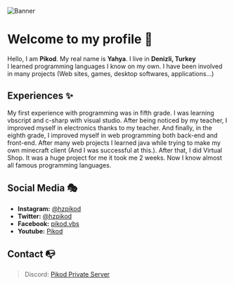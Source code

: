 ![Banner](https://pbs.twimg.com/profile_banners/1029099146907664384/1575105304/1500x500)
# Welcome to my profile 🥳
Hello, I am **Pikod**. My real name is **Yahya**. I live in **Denizli, Turkey**
<br>I learned programming languages I know on my own. I have been involved in many projects (Web sites, games, desktop softwares, applications...)

## Experiences ✨
My first experience with programming was in fifth grade. I was learning vbscript and c-sharp with visual studio. After being noticed by my teacher, I improved myself in electronics thanks to my teacher. And finally, in the eighth grade, I improved myself in web programming both back-end and front-end. After many web projects I learned java while trying to make my own minecraft client (And I was successful at this.). After that, I did Virtual Shop. It was a huge project for me it took me 2 weeks. Now I know almost all famous programming languages. 

## Social Media 🎭
- **Instagram:** [@hzpikod](https://www.instagram.com/hzpikod/)
- **Twitter:** [@hzpikod](https://twitter.com/hzpikod)
- **Facebook:** [pikod.vbs](https://www.facebook.com/pikod.vbs)
- **Youtube:** [Pikod](https://www.youtube.com/c/Pikod)

## Contact 📭
> Discord: [Pikod Private Server](https://discord.gg/z7K34mv2jE)
